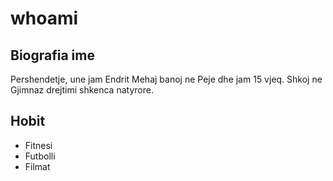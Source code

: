 # whoami
## Biografia ime

Pershendetje, une jam Endrit Mehaj banoj ne Peje dhe jam 15 vjeq. Shkoj ne Gjimnaz drejtimi shkenca natyrore.

## Hobit
+ Fitnesi
+ Futbolli
+ Filmat
